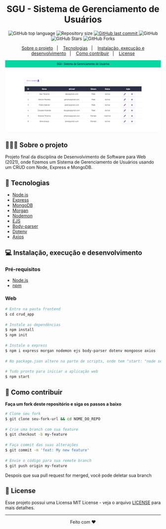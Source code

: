 <h1 align="center">
  SGU - Sistema de Gerenciamento de Usuários
</h1>

<p align="center">
  <img alt="GitHub top language" src="https://img.shields.io/github/languages/top/daviteixeira-btm/SGU-Sistema-de-Gerenciamento-de-Usuarios?style=flat-square">
  
  <img alt="Repository size" src="https://img.shields.io/github/repo-size/daviteixeira-btm/SGU-Sistema-de-Gerenciamento-de-Usuarios?style=flat-square">
  
  <a href="https://github.com/daviteixeira-btm/SGU-Sistema-de-Gerenciamento-de-Usuarios/commits">
    <img alt="GitHub last commit" src="https://img.shields.io/github/last-commit/daviteixeira-btm/SGU-Sistema-de-Gerenciamento-de-Usuarios?style=flat-square">
  </a>
  
  <img alt="GitHub" src="https://img.shields.io/github/license/daviteixeira-btm/SGU-Sistema-de-Gerenciamento-de-Usuarios?style=flat-square">

  <img alt="GitHub Stars" src="https://img.shields.io/github/stars/daviteixeira-btm/SGU-Sistema-de-Gerenciamento-de-Usuarios?style=social">
	<img alt="GitHub Forks" src="https://img.shields.io/github/forks/daviteixeira-btm/SGU-Sistema-de-Gerenciamento-de-Usuarios?style=social"> 
</p>
<p align="center">
  <a href="#-sobre-o-projeto">Sobre o projeto</a>&nbsp;&nbsp;&nbsp;|&nbsp;&nbsp;&nbsp;
  <a href="#-tecnologias">Tecnologias</a>&nbsp;&nbsp;&nbsp;|&nbsp;&nbsp;&nbsp;
  <a href="#-instalação-execução-e-desenvolvimento">Instalação, execução e desenvolvimento</a>&nbsp;&nbsp;&nbsp;|&nbsp;&nbsp;&nbsp;
  <a href="#-como-contribuir">Como contribuir</a>&nbsp;&nbsp;&nbsp;|&nbsp;&nbsp;&nbsp;
  <a href="#-license">License</a>
</p>

![Printsreen](./crud_app/assets/img/index.png)

## 👨🏻‍💻 Sobre o projeto
<p>Projeto final da disciplina de Desenvolvimento de Software para Web (2021), onde fizemos um Sistema de Gerenciamento de Usuários usando um CRUD com Node, Express e MongoDB.
</p>

## 🚀 Tecnologias

- [Node.js](https://nodejs.org/en/)
- [Express](https://expressjs.com/pt-br/)
- [MongoDB](https://www.mongodb.com/)
- [Morgan](http://expressjs.com/en/resources/middleware/morgan.html)
- [Nodemon](https://nodemon.io/)
- [EJS](https://ejs.co/)
- [Body-parser](https://www.npmjs.com/package/body-parser)
- [Dotenv](https://www.npmjs.com/package/dotenv)
- [Axios](https://www.npmjs.com/package/axios)

## 💻 Instalação, execução e desenvolvimento

### Pré-requisitos

- [Node.js](https://nodejs.org/en/)
- [npm](https://www.npmjs.com/)

### Web
```bash
# Entre na pasta frontend
$ cd crud_app

# Instale as dependências
$ npm install
$ npm init

# Instale o express
$ npm i express morgan nodemon ejs body-parser dotenv mongoose axios

# No package.json altere na parte de scripts, onde tem "start: "node server.js" para "start: nodemon server.js".

# Tudo pronto para iniciar a aplicação web
$ npm start

```
## 🤔 Como contribuir

**Faça um fork deste repositório e siga os passos a baixo**

```bash
# Clone seu fork
$ git clone seu-fork-url && cd NOME_DO_REPO

# Crie uma branch com sua feature
$ git checkout -b my-feature

# Faça commit das suas alterações
$ git commit -m 'feat: My new feature'

# Envie o código para sua remote branch
$ git push origin my-feature
```
Despois que sua pull request for merged, você pode deletar sua branch

## 📝 License

Esse projeto possui uma Licensa MIT License - veja o arquivo [LICENSE](LICENSE) para mais detalhes.

---

<div align="center">

Feito com ❤️

</div>
